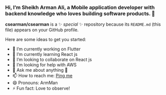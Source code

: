 ### Hi, I’m Sheikh Arman Ali, a Mobile application developer with backend knowledge who loves building software products. 👋

**csearman/csearman** is a ✨ _special_ ✨ repository because its `README.md` (this file) appears on your GitHub profile.

Here are some ideas to get you started:

- 🔭 I’m currently working on Flutter
- 🌱 I’m currently learning React js
- 👯 I’m looking to collaborate on React js
- 🤔 I’m looking for help with AWS
- 💬 Ask me about anything 💬
- 📫 How to reach me: [Ping me](csearman@gmail.com)
- 😄 Pronouns: ArmMan
- ⚡ Fun fact: Love to observe!
